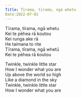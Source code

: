 ```yaml
---
Title: Tīrama, tīrama, ngā whetu
Date:2022-07-02
---
```


Tīrama, tīrama, ngā whetu  
Kei te pēhea rā koutou  
Kei runga ake rā   
He taimana to rite  
Tīrama, tīrama, ngā whetū  
Kei te pēhea rā koutou  

Twinkle, twinkle little star  
How I wonder what you are  
Up above the world so high  
Like a diamond in the sky  
Twinkle, twinkle little star  
How I wonder what you are  
